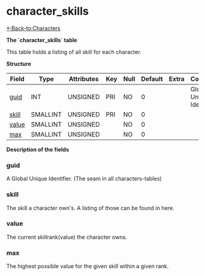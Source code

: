 # character\_skills

[<-Back-to:Characters](database-characters.md)

**The \`character\_skills\` table**

This table holds a listing of all skill for each character.

**Structure**

| Field      | Type        | Attributes | Key | Null | Default | Extra | Comment                  |
|------------|-------------|------------|-----|------|---------|-------|--------------------------|
| [guid][1]  | INT     | UNSIGNED   | PRI | NO   | 0       |       | Global Unique Identifier |
| [skill][2] | SMALLINT | UNSIGNED   | PRI | NO   | 0       |       |                          |
| [value][3] | SMALLINT | UNSIGNED   |     | NO   | 0       |       |                          |
| [max][4]   | SMALLINT | UNSIGNED   |     | NO   | 0       |       |                          |

[1]: #guid
[2]: #skill
[3]: #value
[4]: #max

**Description of the fields**

### guid

A Global Unique Identifier. (The seam in all characters-tables)

### skill

The skill a character own's. A listing of those can be found in here.

### value

The current skillrank(value) the character owns.

### max

The highest possible value for the given skill within a given rank.
